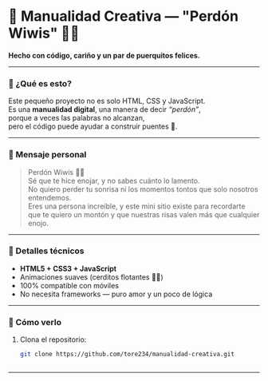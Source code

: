 # 💖 Manualidad Creativa — "Perdón Wiwis" 🐷✨

**Hecho con código, cariño y un par de puerquitos felices.**

---

### 🐷 ¿Qué es esto?

Este pequeño proyecto no es solo HTML, CSS y JavaScript.  
Es una **manualidad digital**, una manera de decir *“perdón”*,  
porque a veces las palabras no alcanzan,  
pero el código puede ayudar a construir puentes 💫.

---

### 💞 Mensaje personal

> Perdón Wiwis 🐷💖  
> Sé que te hice enojar, y no sabes cuánto lo lamento.  
> No quiero perder tu sonrisa ni los momentos tontos que solo nosotros entendemos.  
> Eres una persona increíble, y este mini sitio existe para recordarte  
> que te quiero un montón y que nuestras risas valen más que cualquier enojo.  

---

### 🎨 Detalles técnicos

- **HTML5 + CSS3 + JavaScript**  
- Animaciones suaves (cerditos flotantes 🐷✨)  
- 100% compatible con móviles  
- No necesita frameworks — puro amor y un poco de lógica

---

### 🚀 Cómo verlo

1. Clona el repositorio:
   ```bash
   git clone https://github.com/tore234/manualidad-creativa.git



---

